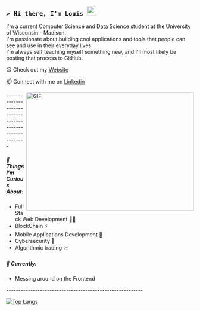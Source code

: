 ### <samp>&gt; Hi there, I'm Louis <img src="https://media.giphy.com/media/hvRJCLFzcasrR4ia7z/giphy.gif" width="25"> </samp>


<p>I'm a current Computer Science and Data Science student at the University of Wisconsin - Madison. <br>I'm passionate about building cool applications and tools that people can see and use in their everyday lives. <br>
I'm always self teaching myself something new, and I'll most likely be posting that process to GitHub.</p>

<p>😃 Check out my <a href = "https://louisnguyen.me">Website</a><p>
<p>📫 Connect with me on <a href = "www.linkedin.com/in/nguyen2001">Linkedin</a><p>
<img align="right" alt="GIF" src="https://media.giphy.com/media/qgQUggAC3Pfv687qPC/giphy.gif" width="450" height="318" />
---------------------------------------------------------
<h5>🌱 Things I'm Curious About:</h5>
<ul>
<li>Full Stack Web Development 🧑‍💻</li>
<li>BlockChain ⚡️</li>
<li>Mobile Applications Development 📲</li>
<li>Cybersecurity 🔐</li>
<li>Algorithmic trading 📈</li>
</ul>

<h5>🔭 Currently:</h5>

<ul>
<li>Messing around on the Frontend</li>
</ul>
---------------------------------------------------------
<br>

[![Top Langs](https://github-readme-stats.vercel.app/api/top-langs/?username=Louie2074&langs_count=8&layout=compact)](https://github.com/anuraghazra/github-readme-stats)
